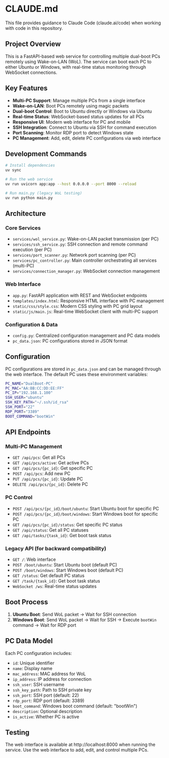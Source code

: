 # CLAUDE.md

This file provides guidance to Claude Code (claude.ai/code) when working with code in this repository.

## Project Overview

This is a FastAPI-based web service for controlling multiple dual-boot PCs remotely using Wake-on-LAN (WoL). The service can boot each PC to either Ubuntu or Windows, with real-time status monitoring through WebSocket connections.

## Key Features

- **Multi-PC Support**: Manage multiple PCs from a single interface
- **Wake-on-LAN**: Boot PCs remotely using magic packets
- **Dual-boot Control**: Boot to Ubuntu directly or Windows via Ubuntu
- **Real-time Status**: WebSocket-based status updates for all PCs
- **Responsive UI**: Modern web interface for PC and mobile
- **SSH Integration**: Connect to Ubuntu via SSH for command execution
- **Port Scanning**: Monitor RDP port to detect Windows state
- **PC Management**: Add, edit, delete PC configurations via web interface

## Development Commands

```bash
# Install dependencies
uv sync

# Run the web service
uv run uvicorn app:app --host 0.0.0.0 --port 8000 --reload

# Run main.py (legacy WoL testing)
uv run python main.py
```

## Architecture

### Core Services
- `services/wol_service.py`: Wake-on-LAN packet transmission (per PC)
- `services/ssh_service.py`: SSH connection and remote command execution (per PC)
- `services/port_scanner.py`: Network port scanning (per PC)
- `services/pc_controller.py`: Main controller orchestrating all services (multi-PC)
- `services/connection_manager.py`: WebSocket connection management

### Web Interface
- `app.py`: FastAPI application with REST and WebSocket endpoints
- `templates/index.html`: Responsive HTML interface with PC management
- `static/css/style.css`: Modern CSS styling with PC grid layout
- `static/js/main.js`: Real-time WebSocket client with multi-PC support

### Configuration & Data
- `config.py`: Centralized configuration management and PC data models
- `pc_data.json`: PC configurations stored in JSON format

## Configuration

PC configurations are stored in `pc_data.json` and can be managed through the web interface. The default PC uses these environment variables:

```bash
PC_NAME="DualBoot-PC"
PC_MAC="AA:BB:CC:DD:EE:FF"
PC_IP="192.168.1.100"
SSH_USER="ubuntu"
SSH_KEY_PATH="~/.ssh/id_rsa"
SSH_PORT="22"
RDP_PORT="3389"
BOOT_COMMAND="bootWin"
```

## API Endpoints

### Multi-PC Management
- `GET /api/pcs`: Get all PCs
- `GET /api/pcs/active`: Get active PCs
- `GET /api/pcs/{pc_id}`: Get specific PC
- `POST /api/pcs`: Add new PC
- `PUT /api/pcs/{pc_id}`: Update PC
- `DELETE /api/pcs/{pc_id}`: Delete PC

### PC Control
- `POST /api/pcs/{pc_id}/boot/ubuntu`: Start Ubuntu boot for specific PC
- `POST /api/pcs/{pc_id}/boot/windows`: Start Windows boot for specific PC
- `GET /api/pcs/{pc_id}/status`: Get specific PC status
- `GET /api/status`: Get all PC statuses
- `GET /api/tasks/{task_id}`: Get boot task status

### Legacy API (for backward compatibility)
- `GET /`: Web interface
- `POST /boot/ubuntu`: Start Ubuntu boot (default PC)
- `POST /boot/windows`: Start Windows boot (default PC)
- `GET /status`: Get default PC status
- `GET /task/{task_id}`: Get boot task status
- `WebSocket /ws`: Real-time status updates

## Boot Process

1. **Ubuntu Boot**: Send WoL packet → Wait for SSH connection
2. **Windows Boot**: Send WoL packet → Wait for SSH → Execute `bootWin` command → Wait for RDP port

## PC Data Model

Each PC configuration includes:
- `id`: Unique identifier
- `name`: Display name
- `mac_address`: MAC address for WoL
- `ip_address`: IP address for connection
- `ssh_user`: SSH username
- `ssh_key_path`: Path to SSH private key
- `ssh_port`: SSH port (default: 22)
- `rdp_port`: RDP port (default: 3389)
- `boot_command`: Windows boot command (default: "bootWin")
- `description`: Optional description
- `is_active`: Whether PC is active

## Testing

The web interface is available at http://localhost:8000 when running the service. Use the web interface to add, edit, and control multiple PCs.